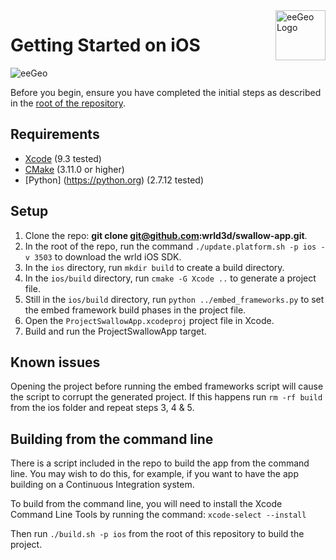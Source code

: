 <a href="http://www.eegeo.com/">
    <img src="http://cdn2.eegeo.com/wp-content/uploads/2016/03/eegeo_logo_quite_big.png" alt="eeGeo Logo" title="eegeo" align="right" height="80px" />
</a>

# Getting Started on iOS

![eeGeo](http://cdn2.eegeo.com/wp-content/uploads/2016/03/readme-banner.jpg)

Before you begin, ensure you have completed the initial steps as described in the [root of the repository](https://github.com/eegeo/eegeo-example-app).

## Requirements

- [Xcode](https://developer.apple.com/xcode/) (9.3 tested)
- [CMake](https://cmake.org/) (3.11.0  or higher)
- [Python] (https://python.org) (2.7.12 tested)

## Setup

1.  Clone the repo: **git clone git@github.com:wrld3d/swallow-app.git**.
2.  In the root of the repo, run the command `./update.platform.sh -p ios -v 3503` to download the wrld iOS SDK.
3.  In the `ios` directory, run `mkdir build` to create a build directory.
4.  In the `ios/build` directory, run `cmake -G Xcode ..` to generate a project file.
5.  Still in the `ios/build` directory, run `python ../embed_frameworks.py` to set the embed framework build phases in the project file.
6.  Open the `ProjectSwallowApp.xcodeproj` project file in Xcode.
7.  Build and run the ProjectSwallowApp target.

## Known issues
Opening the project before running the embed frameworks script will cause the script to corrupt the generated project.  If this happens run `rm -rf build` from the ios folder and repeat steps 3, 4 & 5.

## Building from the command line

There is a script included in the repo to build the app from the command line. You may wish to do this, for example, if you want to have the app building on a Continuous Integration system.

To build from the command line, you will need to install the Xcode Command Line Tools by running the command: `xcode-select --install`

Then run `./build.sh -p ios` from the root of this repository to build the project.
